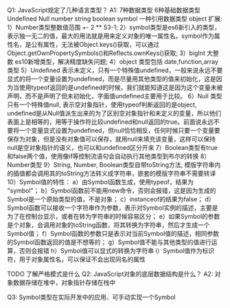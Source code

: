 <!--
 * @Date: 2024-05-16 18:34:06
 * @LastEditors: 徐一鸣
 * @LastEditTime: 2024-06-13 15:58:30
 * @Description:
-->
Q1: JavaScript规定了几种语言类型？
A1: 7种数据类型 6种基础数据类型 Undefined Null number string boolean symbol 一种引用数据类型 object
扩展:
  1）Number类型整数值范围 +- 2 ** 53-1;
  2）symbol类型是es6新引入的类型，表示独一无二的值，最大的用法就是用来定义对象的唯一属性名。symbol作为属性名，是公有属性，无法被Object.keys()获取，可以通过Object.getOwnPropertySymbols()和Reflects.ownKeys()获取;
  3）bigInt 大整数 es10新增类型，解决精度缺失问题;
  4）object 类型包括 date,function,array类型
  5）Undefined 表示未定义，只有一个特殊值undefined，一般来说永远不要显式的将一个变量设置为undefined，而是尽量用其他类型的值来初始化，这是因为当使用typeof返回的是undefined的时候，我们就能知道这是因为这个变量未被声明，而不是声明了但未初始化，字面值undefined主要用于比较。
  6）Null 类型只有一个特殊值null, 表示空对象指针，使用typeof判断返回的是object, undefined是从Null值派生出来的为了区别空对象指针和未定义的变量，所以他们表面上是相等的，用等于操作符比较undefined和null返回的true。前面说永远不要将一个变量显式设置为undefined，但null恰恰相反，任何时候只要一个变量要保存为对象，但是没有对象值可以保存，就用null来填充该变量，这样可以保持null是空对象指针的语义，也可以和undefined区分开来
  7）Boolean类型有true和false两个值，使用像if等控制流语句会自动执行其他类型到布尔的转换
  8）Number类型
  9）String, Number, Boolean类型自带toString方法, 模版字符串内的插值都会调用其的toString方法转义成字符串，嵌套的模版字符串不需要转译
  10）Symbol值的特性：
    a）由Symbol函数生成，使用typeof，结果为 "symbol"；
    b）Symbol函数前不能用new命令，否则会报错，这是因为生成的Symbol是一个原始类型的值，不是对象；
    c）instanceof的结果为false；
    d）Symbol函数可以接收一个字符串作为参数，表示对Symbol实例的描述，主要是为了在控制台显示，或者在转为字符串的时候容易区分；
    e）如果Symbol的参数是个对象，会调用对象的toString函数，将其转换为字符串，然后才生成一个Symbol值；
    f）Symbol函数的参数只是表示对当前Symbol值的描述，相同参数的Symbol函数返回的值是不想等的；
    g）Symbol值不能与其他类型的值进行运算，否则会报错
    h）Symbol值可以显式的转换为字符串
    i）Symbol值作为标识符，用于对象属性名，可以保证不会出现同名的属性

  TODO 了解严格模式是什么
Q2: JavaScript对象的底层数据结构是什么？
A2: 对象数据存储在堆中，对象指针存储在栈中

Q3: Symbol类型在实际开发中的应用、可手动实现一个Symbol
